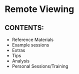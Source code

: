 # Remote Viewing 
## CONTENTS:
  - Reference Materials
  - Example sessions
  - Extras
  - Tips
  - Analysis
  - Personal Sessions/Training
